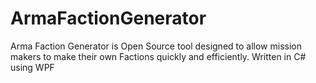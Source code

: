 # ArmaFactionGenerator
Arma Faction Generator is Open Source tool designed to allow mission makers to make their own Factions quickly and efficiently.
Written in C# using WPF
